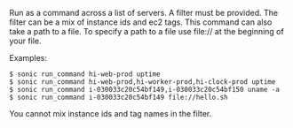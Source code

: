 Run as a command across a list of servers. A filter must be provided.  The filter can be a mix of instance ids and ec2 tags. This command can also take a path to a file. To specify a path to a file use file:// at the beginning of your file.

Examples:

    $ sonic run_command hi-web-prod uptime
    $ sonic run_command hi-web-prod,hi-worker-prod,hi-clock-prod uptime
    $ sonic run_command i-030033c20c54bf149,i-030033c20c54bf150 uname -a
    $ sonic run_command i-030033c20c54bf149 file://hello.sh

You cannot mix instance ids and tag names in the filter.
